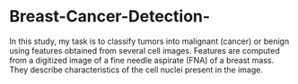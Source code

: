 # Breast-Cancer-Detection-
In this study, my task is to classify tumors into malignant (cancer) or benign using features obtained from several cell images. Features are computed from a digitized image of a fine needle aspirate (FNA) of a breast mass. They describe characteristics of the cell nuclei present in the image.
